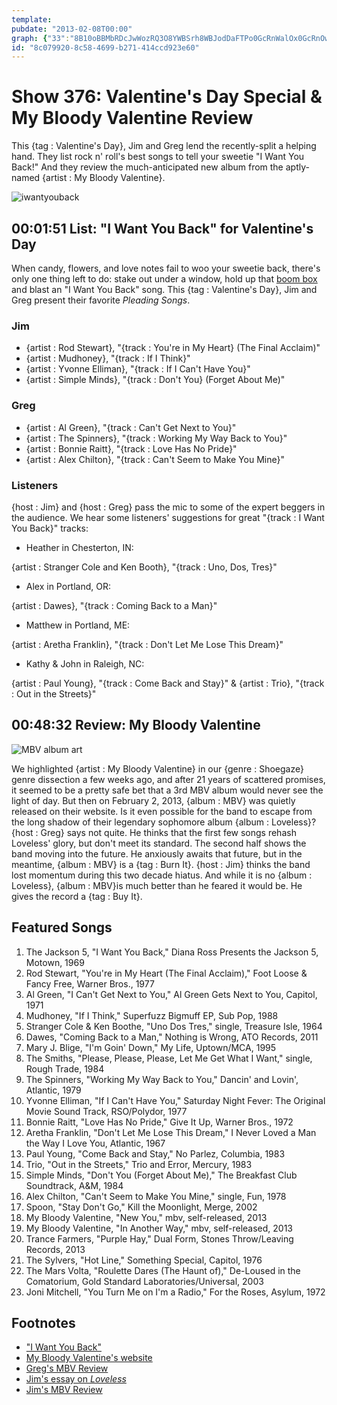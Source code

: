 ```yaml
---
template: 
pubdate: "2013-02-08T00:00"
graph: {"33":"8B10oBBMbRDcJwWozRQ3O8YWBSrh8WBJodDaFTPo0GcRnWalOx0GcRnOwf7TNcL8Iom7v5BA4ynDx6MPBXLVbBcxcSBDnMCFWdd8BB7kcodPIW1FtpTZCoyV","28W":"WehKDtDVJaW32V7WehKDgMit6tDVJa97qiptDVJaBHm1GgMit697qipX6cfd"}
id: "8c079920-8c58-4699-b271-414ccd923e60"
---
```






# Show 376: Valentine's Day Special & My Bloody Valentine Review

This {tag : Valentine's Day}, Jim and Greg lend the recently-split a helping hand. They list rock n' roll's best songs to tell your sweetie "I Want You Back!" And they review the much-anticipated new album from the aptly-named {artist : My Bloody Valentine}.

![iwantyouback](https://static.soundopinions.org/images/2013/iwantyouback.jpg)



## 00:01:51 List: "I Want You Back" for Valentine's Day

When candy, flowers, and love notes fail to woo your sweetie back, there's only one thing left to do: stake out under a window, hold up that [boom box](http://www.youtube.com/watch?v=-j379JbL-xM) and blast an "I Want You Back" song. This {tag : Valentine's Day}, Jim and Greg present their favorite *Pleading Songs*.


### Jim

- {artist : Rod Stewart}, "{track : You're in My Heart} (The Final Acclaim)"
- {artist : Mudhoney}, "{track : If I Think}"
- {artist : Yvonne Elliman}, "{track : If I Can't Have You}"
- {artist : Simple Minds}, "{track : Don't You} (Forget About Me)"


### Greg

- {artist : Al Green}, "{track : Can't Get Next to You}"
- {artist : The Spinners}, "{track : Working My Way Back to You}"
- {artist : Bonnie Raitt}, "{track : Love Has No Pride}"
- {artist : Alex Chilton}, "{track : Can't Seem to Make You Mine}"


### Listeners

{host : Jim} and {host : Greg} pass the mic to some of the expert beggers in the audience. We hear some listeners' suggestions for great "{track : I Want You Back}" tracks:

- Heather in Chesterton, IN:

{artist : Stranger Cole and Ken Booth}, "{track : Uno, Dos, Tres}"

- Alex in Portland, OR:

{artist : Dawes}, "{track : Coming Back to a Man}"

- Matthew in Portland, ME:

{artist : Aretha Franklin}, "{track : Don't Let Me Lose This Dream}"

- Kathy & John in Raleigh, NC:

{artist : Paul Young}, "{track : Come Back and Stay}" & {artist : Trio}, "{track : Out in the Streets}"



## 00:48:32 Review: My Bloody Valentine

![MBV album art](https://static.soundopinions.org/assets/376/28W0.jpg)

We highlighted {artist : My Bloody Valentine} in our {genre : Shoegaze} genre dissection a few weeks ago, and after 21 years of scattered promises, it seemed to be a pretty safe bet that a 3rd MBV album would never see the light of day. But then on February 2, 2013, {album : MBV} was quietly released on their website. Is it even possible for the band to escape from the long shadow of their legendary sophomore album {album : Loveless}? {host : Greg} says not quite. He thinks that the first few songs rehash Loveless' glory, but don't meet its standard. The second half shows the band moving into the future. He anxiously awaits that future, but in the meantime, {album : MBV} is a {tag : Burn It}. {host : Jim} thinks the band lost momentum during this two decade hiatus. And while it is no {album : Loveless}, {album : MBV}is much better than he feared it would be. He gives the record a {tag : Buy It}.



## Featured Songs

1. The Jackson 5, "I Want You Back," Diana Ross Presents the Jackson 5, Motown, 1969
2. Rod Stewart, "You're in My Heart (The Final Acclaim)," Foot Loose & Fancy Free, Warner Bros., 1977
3. Al Green, "I Can't Get Next to You," Al Green Gets Next to You, Capitol, 1971
4. Mudhoney, "If I Think," Superfuzz Bigmuff EP, Sub Pop, 1988
5. Stranger Cole & Ken Boothe, "Uno Dos Tres," single, Treasure Isle, 1964
6. Dawes, "Coming Back to a Man," Nothing is Wrong, ATO Records, 2011
7. Mary J. Blige, "I'm Goin' Down," My Life, Uptown/MCA, 1995
8. The Smiths, "Please, Please, Please, Let Me Get What I Want," single, Rough Trade, 1984
9. The Spinners, "Working My Way Back to You," Dancin' and Lovin', Atlantic, 1979
10. Yvonne Elliman, "If I Can't Have You," Saturday Night Fever: The Original Movie Sound Track, RSO/Polydor, 1977
11. Bonnie Raitt, "Love Has No Pride," Give It Up, Warner Bros., 1972
12. Aretha Franklin, "Don't Let Me Lose This Dream," I Never Loved a Man the Way I Love You, Atlantic, 1967
13. Paul Young, "Come Back and Stay," No Parlez, Columbia, 1983
14. Trio, "Out in the Streets," Trio and Error, Mercury, 1983
15. Simple Minds, "Don't You (Forget About Me)," The Breakfast Club Soundtrack, A&M, 1984
16. Alex Chilton, "Can't Seem to Make You Mine," single, Fun, 1978
17. Spoon, "Stay Don't Go," Kill the Moonlight, Merge, 2002
18. My Bloody Valentine, "New You," mbv, self-released, 2013
19. My Bloody Valentine, "In Another Way," mbv, self-released, 2013
20. Trance Farmers, "Purple Hay," Dual Form, Stones Throw/Leaving Records, 2013
21. The Sylvers, "Hot Line," Something Special, Capitol, 1976
22. The Mars Volta, "Roulette Dares (The Haunt of)," De-Loused in the Comatorium, Gold Standard Laboratories/Universal, 2003
23. Joni Mitchell, "You Turn Me on I'm a Radio," For the Roses, Asylum, 1972



## Footnotes

- ["I Want You Back"](http://www.youtube.com/watch?v=s3Q80mk7bxE)
- [My Bloody Valentine's website](http://www.mybloodyvalentine.org/)
- [Greg's MBV Review](http://articles.chicagotribune.com/2013-02-04/entertainment/chi-my-bloody-valentine-review-20130204_1_bilinda-butcher-album-review-bloody-valentine)
- [Jim's essay on *Loveless*](http://www.jimdero.com/News2001/GreatDec2MBV.htm)
- [Jim's MBV Review](http://www.wbez.org/blogs/jim-derogatis/2013-02/my-bloody-valentine-has-new-album-105413)